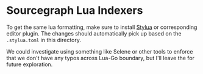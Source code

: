 # Sourcegraph Lua Indexers

To get the same lua formatting, make sure to install
[Stylua](https://github.com/JohnnyMorganz/StyLua) or corresponding editor
plugin. The changes should automatically pick up based on the `.stylua.toml` in
this directory.

We could investigate using something like Selene or other tools to enforce that
we don't have any typos across Lua-Go boundary, but I'll leave the for future exploration.

